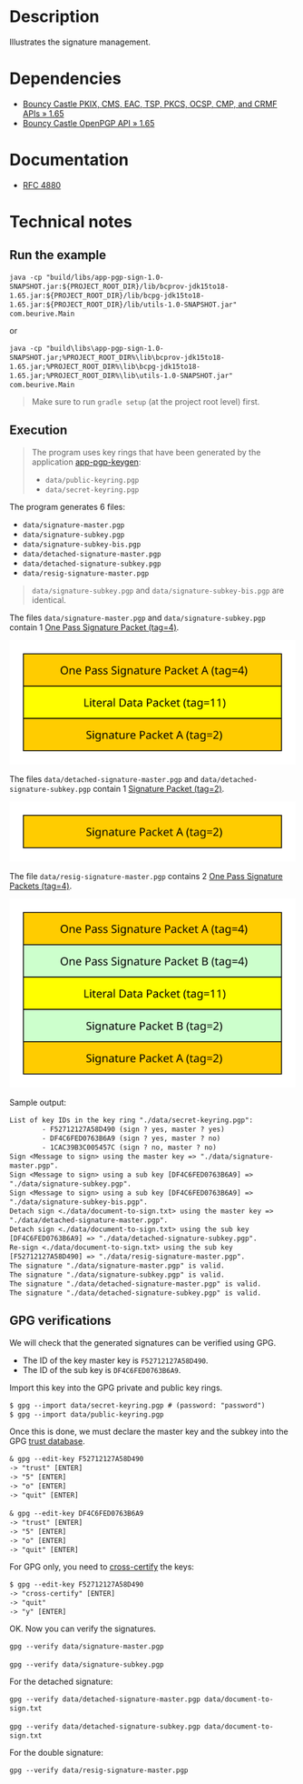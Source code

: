 # Description

Illustrates the signature management.

# Dependencies

* [Bouncy Castle PKIX, CMS, EAC, TSP, PKCS, OCSP, CMP, and CRMF APIs » 1.65](https://mvnrepository.com/artifact/org.bouncycastle/bcpkix-jdk15to18/1.65)
* [Bouncy Castle OpenPGP API » 1.65](https://mvnrepository.com/artifact/org.bouncycastle/bcpg-jdk15to18/1.65)

# Documentation

* [RFC 4880](https://tools.ietf.org/html/rfc4880)

# Technical notes

## Run the example

    java -cp "build/libs/app-pgp-sign-1.0-SNAPSHOT.jar:${PROJECT_ROOT_DIR}/lib/bcprov-jdk15to18-1.65.jar:${PROJECT_ROOT_DIR}/lib/bcpg-jdk15to18-1.65.jar:${PROJECT_ROOT_DIR}/lib/utils-1.0-SNAPSHOT.jar" com.beurive.Main

or

    java -cp "build\libs\app-pgp-sign-1.0-SNAPSHOT.jar;%PROJECT_ROOT_DIR%\lib\bcprov-jdk15to18-1.65.jar;%PROJECT_ROOT_DIR%\lib\bcpg-jdk15to18-1.65.jar;%PROJECT_ROOT_DIR%\lib\utils-1.0-SNAPSHOT.jar" com.beurive.Main

> Make sure to run `gradle setup` (at the project root level) first.

## Execution

> The program uses key rings that have been generated by the application [app-pgp-keygen](../app-pgp-sign):
> * `data/public-keyring.pgp`
> * `data/secret-keyring.pgp`

The program generates 6 files:
* `data/signature-master.pgp`
* `data/signature-subkey.pgp`
* `data/signature-subkey-bis.pgp`
* `data/detached-signature-master.pgp`
* `data/detached-signature-subkey.pgp`
* `data/resig-signature-master.pgp`

> `data/signature-subkey.pgp` and `data/signature-subkey-bis.pgp` are identical.

The files `data/signature-master.pgp` and `data/signature-subkey.pgp` contain 1 [One Pass Signature Packet (tag=4)](https://tools.ietf.org/html/rfc4880#section-5.4).

![](../doc/images/pgp-sign-1-one-pass.svg)

The files `data/detached-signature-master.pgp` and `data/detached-signature-subkey.pgp` contain 1 [Signature Packet (tag=2)](https://tools.ietf.org/html/rfc4880#section-11.4).

![](../doc/images/pgp-sign-detached.svg)

The file `data/resig-signature-master.pgp` contains 2 [One Pass Signature Packets (tag=4)](https://tools.ietf.org/html/rfc4880#section-5.4).

![](../doc/images/pgp-sign-2-one-pass.svg)

Sample output:

    List of key IDs in the key ring "./data/secret-keyring.pgp":
            - F52712127A58D490 (sign ? yes, master ? yes)
            - DF4C6FED0763B6A9 (sign ? yes, master ? no)
            - 1CAC39B3C005457C (sign ? no, master ? no)
    Sign <Message to sign> using the master key => "./data/signature-master.pgp".
    Sign <Message to sign> using a sub key [DF4C6FED0763B6A9] => "./data/signature-subkey.pgp".
    Sign <Message to sign> using a sub key [DF4C6FED0763B6A9] => "./data/signature-subkey-bis.pgp".
    Detach sign <./data/document-to-sign.txt> using the master key => "./data/detached-signature-master.pgp".
    Detach sign <./data/document-to-sign.txt> using the sub key [DF4C6FED0763B6A9] => "./data/detached-signature-subkey.pgp".
    Re-sign <./data/document-to-sign.txt> using the sub key [F52712127A58D490] => "./data/resig-signature-master.pgp".
    The signature "./data/signature-master.pgp" is valid.
    The signature "./data/signature-subkey.pgp" is valid.
    The signature "./data/detached-signature-master.pgp" is valid.
    The signature "./data/detached-signature-subkey.pgp" is valid.

## GPG verifications

We will check that the generated signatures can be verified using GPG.

* The ID of the key master key is `F52712127A58D490`.
* The ID of the sub key is `DF4C6FED0763B6A9`.

Import this key into the GPG private and public key rings.
    
    $ gpg --import data/secret-keyring.pgp # (password: "password")
    $ gpg --import data/public-keyring.pgp

Once this is done, we must declare the master key and the subkey into the GPG [trust database](https://unix.stackexchange.com/questions/407062/gpg-list-keys-command-outputs-uid-unknown-after-importing-private-key-onto). 

    & gpg --edit-key F52712127A58D490
    -> "trust" [ENTER]
    -> "5" [ENTER]
    -> "o" [ENTER]
    -> "quit" [ENTER]
    
    & gpg --edit-key DF4C6FED0763B6A9
    -> "trust" [ENTER]
    -> "5" [ENTER]
    -> "o" [ENTER]
    -> "quit" [ENTER]
    
For GPG only, you need to [cross-certify](https://gnupg.org/faq/subkey-cross-certify.html) the keys:

    $ gpg --edit-key F52712127A58D490
    -> "cross-certify" [ENTER]
    -> "quit"
    -> "y" [ENTER]

OK. Now you can verify the signatures.
    
    gpg --verify data/signature-master.pgp

    gpg --verify data/signature-subkey.pgp

For the detached signature:
        
    gpg --verify data/detached-signature-master.pgp data/document-to-sign.txt

    gpg --verify data/detached-signature-subkey.pgp data/document-to-sign.txt

For the double signature:

    gpg --verify data/resig-signature-master.pgp
